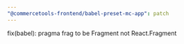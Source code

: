 ```yaml
---
"@commercetools-frontend/babel-preset-mc-app": patch
---
```


fix(babel): pragma frag to be Fragment not React.Fragment
